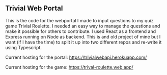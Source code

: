 ## Trivial Web Portal
This is the code for the webportal I made to input questions to my quiz game Trivial Roulette. I needed an easy way to manage the questions and make it possible for others to contribute.
I used React as a frontend and Express running on Node as backend. This is and old project of mine but I want (if I have the time) to split it up into two different repos and re-write it using Typescript. 

Current hosting for the portal:
https://trivialwebapi.herokuapp.com/

Current hosting for the game:
https://trival-roulette.web.app/
